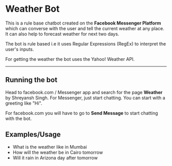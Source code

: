 Weather Bot
===========

This is a rule base chatbot created on the **Facebook Messenger Platform** which can converse with the user and tell the current weather at any place. It can also help to forecast weather for next two days.

The bot is rule based i.e it uses Regular Expressions (RegEx) to interpret the user's inputs.

For getting the weather the bot uses the Yahoo! Weather API.

- - - -

Running the bot
---------------

Head to facebook.com / Messenger app and search for the page **Weather** by Shreyansh Singh. For Messenger, just start chatting. You can start with a greeting like "Hi".

For facebook.com you will have to go to **Send Message** to start chatting with the bot.


Examples/Usage
--------------

 * What is the weather like in Mumbai
 * How will the weather be in Cairo tomorrow
 * Will it rain in Arizona day after tomorrow


